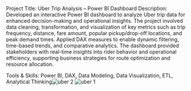 Project Title: Uber Trip Analysis – Power BI Dashboard
Description:
Developed an interactive Power BI dashboard to analyze Uber trip data for enhanced decision-making and operational insights. The project involved data cleaning, transformation, and visualization of key metrics such as trip frequency, distance, fare amount, popular pickup/drop-off locations, and peak demand times. Applied DAX measures to enable dynamic filtering, time-based trends, and comparative analytics. The dashboard provided stakeholders with real-time insights into rider behavior and operational efficiency, supporting business strategies for route optimization and resource allocation.

Tools & Skills: Power BI, DAX, Data Modeling, Data Visualization, ETL, Analytical Thinking![uber 2](https://github.com/user-attachments/assets/79b9b8ba-df10-4532-99ce-a4c5edbc5cb6)
![uber 1](https://github.com/user-attachments/assets/94baaf2b-0256-464f-9afd-1b5c88d9d764)
